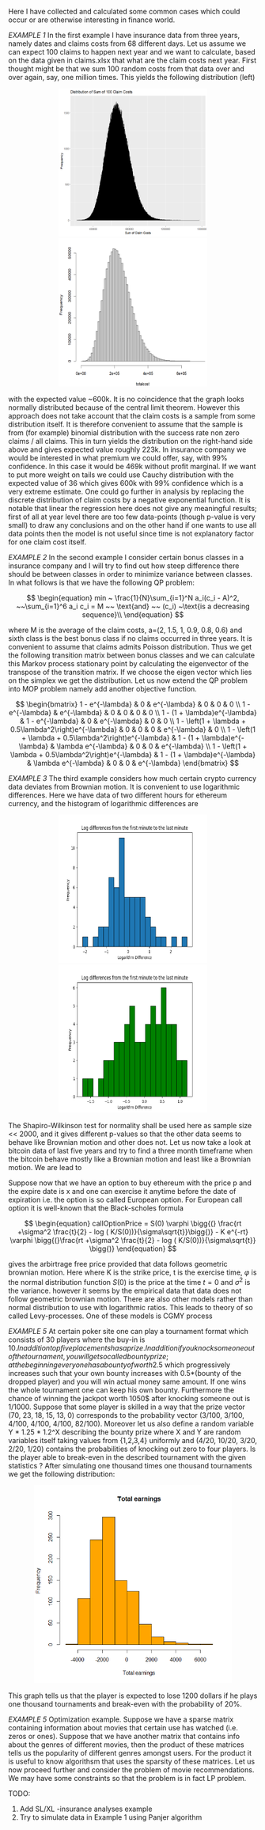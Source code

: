 
Here I have collected and calculated some common cases which could occur or are
 otherwise interesting in finance world.                                                      

 
_EXAMPLE 1_  In the first example I have insurance data from three years, namely dates and claims costs from 68
different days. Let us assume we can expect 100 claims to happen next year and we want to calculate, based on the 
data  given in claims.xlsx that what are the claim costs next year. First thought might be that we sum 100 random 
costs from that data over and over again, say, one million times. This yields the following distribution (left)



<p float="left" align= "center">
  <img src="https://raw.githubusercontent.com/ereekaur/finance/main/onemillion.png" width="300" height="300">
  <img src="https://raw.githubusercontent.com/ereekaur/finance/main/totalcost.png" width="300" height="300">
</p>


with the expected value ~600k. It is no coincidence that the graph looks normally distributed because of the central limit theorem.
However this approach does not take account that the claim costs is a sample from some distribution itself. It is therefore 
convenient to assume that the sample is from (for example) binomial distribution with the success rate non zero claims / all claims. 
This in turn yields the distribution on the right-hand side above and  gives expected value roughly 223k. In insurance company we would
be interested in what premium we could offer, say, with 99% confidence. In this case it would be 469k without profit marginal. If we want to put
more weight on tails we could use Cauchy distribution with the expected value of 36 which gives 600k with 99% confidence which is a very extreme estimate. 
One could go further in analysis by replacing the discrete distribution of claim costs by a negative exponential function. It is notable that linear 
the regression here does not give any meaningful results; first of all at year level there are too few data-points (though p-value is very small) to draw 
any conclusions and on the other hand if one wants to use all data points then the model is not useful since time is not explanatory factor for one claim cost itself.



_EXAMPLE 2_ In the second example I consider certain bonus classes in a insurance company and I will try to find out
how steep difference there should be between classes in order to minimize variance
between classes. In what follows is that we have the following QP problem:

$$
\begin{equation}
min ~ \frac{1}{N}\sum_{i=1}^N a_i(c_i - A)^2, ~~\sum_{i=1}^6 a_i c_i = M  ~~ \text{and} ~~  (c_i) ~\text{is a decreasing sequence}\\
\end{equation}
$$

where M is the average of the claim costs, a=(2, 1.5, 1, 0.9, 0.8, 0.6) and sixth class is the best bonus class if no claims occurred in 
three years. It is convenient to assume that claims admits Poisson distribution. Thus we get the following transition matrix between
bonus classes and we can calculate this Markov process stationary point by calculating the eigenvector of the transpose of the 
transition matrix. If we choose the eigen vector which lies on the simplex we get the distribution. Let us now extend the QP problem
into MOP problem namely add another objective function.


$$
\begin{bmatrix}
1 - e^{-\lambda} & 0 & e^{-\lambda} & 0 & 0 & 0 \\
1 - e^{-\lambda} & e^{-\lambda} & 0 & 0 & 0 & 0 \\
1 - (1 + \lambda)e^{-\lambda} & 1 - e^{-\lambda} & 0 & e^{-\lambda} & 0 & 0 \\
1 - \left(1 + \lambda + 0.5\lambda^2\right)e^{-\lambda} & 0 & 0 & 0 & e^{-\lambda} & 0 \\
1 - \left(1 + \lambda + 0.5\lambda^2\right)e^{-\lambda} & 1 - (1 + \lambda)e^{-\lambda} & \lambda e^{-\lambda} & 0 & 0 & e^{-\lambda} \\
1 - \left(1 + \lambda + 0.5\lambda^2\right)e^{-\lambda} & 1 - (1 + \lambda)e^{-\lambda} & \lambda e^{-\lambda} & 0 & 0 & e^{-\lambda}
\end{bmatrix}
$$




_EXAMPLE 3_ The third example considers how much certain crypto currency data deviates from Brownian motion. It is 
convenient to use logarithmic differences. Here we have data of two different hours for ethereum currency, and
the histogram of logarithmic differences are


<p float="left" align= "center">
 <img src="https://raw.githubusercontent.com/ereekaur/finance/main/ETH1.png" width="300" height="300">
<img src="https://raw.githubusercontent.com/ereekaur/finance/main/ETH2.png" width="300" height="300">
</p>

The Shapiro-Wilkinson test for normality shall be used here as sample size << 2000, and it gives different p-values so that the
other data seems to behave like  Brownian motion and other does not. Let us now take a look at bitcoin data of last 
five years and try to find a three month timeframe when the bitcoin behave mostly like a Brownian motion and least like 
a Brownian motion. We are lead to




Suppose now that we have an option to buy ethereum with the price p and the expire date is x and one can exercise it anytime before the date of
expiration i.e. the option is so called European option. For European call option it is well-known that the  Black-scholes formula

$$
\begin{equation}
 callOptionPrice = S(0) \varphi  \bigg{(} \frac{rt +\sigma^2 \frac{t}{2} - log ( K/S(0))}{\sigma\sqrt{t}}\bigg{)}  -  K e^{-rt} \varphi \bigg{(}\frac{rt +\sigma^2 \frac{t}{2} - log ( K/S(0))}{\sigma\sqrt{t}} \bigg{)}
\end{equation}
$$ 

gives the arbirtrage free price provided that data follows geometric brownian motion. Here
where K is the strike price, t is the exercise time, $\varphi$ is the normal distribution function $S(0)$ is the price at the time $t=0$ and  $\sigma^2$ is the variance.
however it seems by the empirical data that data does not follow geometric brownian motion. There are also other models rather than normal distribution to use with 
logarithmic ratios. This leads to theory of so called  Levy-processes. One of these models is CGMY process


_EXAMPLE 5_ At certain poker site one can play a tournament format which consists of 30 players where the buy-in is 10$. In addition top five placements has a prize. 
In addition if you knock someone out of the tournament, you will get so called bounty prize; at the beginning  everyone has a bounty of worth 2.5$ which progressively
increases such that your own bounty increases with 0.5*(bounty of the dropped player) and you will win actual money same amount. If one wins the whole tournament one 
can keep his own bounty. Furthermore the chance of winning the jackpot worth 1050$ after knocking someone out is 1/1000. Suppose that some player is skilled in a way that
the prize vector (70, 23, 18, 15, 13, 0) corresponds to the probability vector  (3/100, 3/100, 4/100, 4/100, 4/100, 82/100). Moreover let us also define a random variable
Y * 1.25 * 1.2^X describing the bounty prize where X and Y are random variables itself taking values from {1,2,3,4} uniformly and (4/20, 10/20, 3/20, 2/20, 1/20) contains 
the probabilities of  knocking out zero to four players. Is the player able to break-even in the described tournament with the given statistics ? After simulating one thousand 
times one thousand tournaments we get the following distribution:


<p float="left" align= "center">
 <img src="https://raw.githubusercontent.com/ereekaur/finance/main/totalearnings.png" width="400" height="400">
</p>


This graph tells us that the player is expected to lose 1200 dollars if he plays one thousand tournaments and break-even with the probability of 20%.





_EXAMPLE 5_ Optimization example. Suppose we have a sparse matrix containing information about movies that certain use has watched (i.e. zeros or ones). Suppose
that we have another matrix that contains info about the genres of different movies, then the product of these matrices tells us the popularity of different genres
amongst users. For the product it is useful to know algorithsm that uses the sparsity of these matrices. Let us now proceed further and consider the problem of
movie recommendations. We may have some constraints so that the problem is in fact LP problem.




TODO:  

1) Add SL/XL -insurance analyses example
2) Try to simulate data in Example 1 using Panjer algorithm








